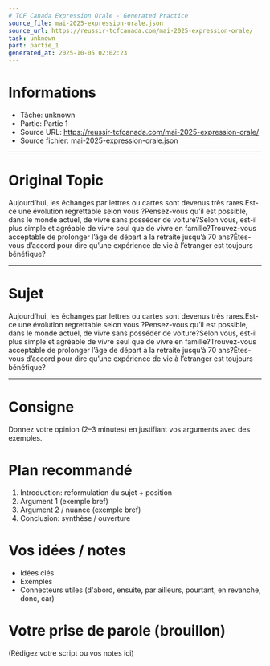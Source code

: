 ```yaml
---
# TCF Canada Expression Orale - Generated Practice
source_file: mai-2025-expression-orale.json
source_url: https://reussir-tcfcanada.com/mai-2025-expression-orale/
task: unknown
part: partie_1
generated_at: 2025-10-05 02:02:23
---
```


# Informations
- Tâche: unknown
- Partie: Partie 1
- Source URL: https://reussir-tcfcanada.com/mai-2025-expression-orale/
- Source fichier: mai-2025-expression-orale.json

---

# Original Topic
Aujourd’hui, les échanges par lettres ou cartes sont devenus très rares.Est-ce une évolution regrettable selon vous ?Pensez-vous qu’il est possible, dans le monde actuel, de vivre sans posséder de voiture?Selon vous, est-il plus simple et agréable de vivre seul que de vivre en famille?Trouvez-vous acceptable de prolonger l’âge de départ à la retraite jusqu’à 70 ans?Êtes-vous d’accord pour dire qu’une expérience de vie à l’étranger est toujours bénéfique?

---

# Sujet
Aujourd’hui, les échanges par lettres ou cartes sont devenus très rares.Est-ce une évolution regrettable selon vous ?Pensez-vous qu’il est possible, dans le monde actuel, de vivre sans posséder de voiture?Selon vous, est-il plus simple et agréable de vivre seul que de vivre en famille?Trouvez-vous acceptable de prolonger l’âge de départ à la retraite jusqu’à 70 ans?Êtes-vous d’accord pour dire qu’une expérience de vie à l’étranger est toujours bénéfique?

---
# Consigne
Donnez votre opinion (2–3 minutes) en justifiant vos arguments avec des exemples.

# Plan recommandé
1. Introduction: reformulation du sujet + position
2. Argument 1 (exemple bref)
3. Argument 2 / nuance (exemple bref)
4. Conclusion: synthèse / ouverture

# Vos idées / notes
- Idées clés
- Exemples
- Connecteurs utiles (d'abord, ensuite, par ailleurs, pourtant, en revanche, donc, car)

# Votre prise de parole (brouillon)
(Rédigez votre script ou vos notes ici)
